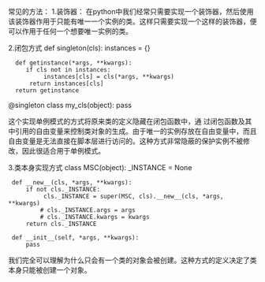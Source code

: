 常见的方法：
1.装饰器：
在python中我们经常只需要实现一个装饰器，然后使用该装饰器作用于只能有唯一一个实例的类。这样只需要实现一个这样的装饰器，便可以作用于任何一个想要唯一实例的类。


2.闭包方式
  def singleton(cls):
      instances = {}
      
      def getinstance(*args, **kwargs):
         if cls not in instances:
              instances[cls] = cls(*args, **kwargs)
          return instances[cls]
      return getinstance
  
 @singleton
 class my_cls(object):
     pass

这个实现单例模式的方式将原来类的定义隐藏在闭包函数中，通
过闭包函数及其中引用的自由变量来控制类对象的生成。由于唯一的实例存放在自由变量中，而且自由变量是无法直接在脚本层进行访问的。这种方式非常隐蔽的保护实例不被修改，因此很适合用于单例模式。

3.类本身实现方式
 class MSC(object):
     _INSTANCE = None
 
     def __new__(cls, *args, **kwargs):
         if not cls._INSTANCE:
              cls._INSTANCE = super(MSC, cls).__new__(cls, *args, **kwargs)
             # cls._INSTANCE.args = args
             # cls._INSTANCE.kwargs = kwargs
         return cls._INSTANCE
 
     def __init__(self, *args, **kwargs):
         pass

我们完全可以理解为什么只会有一个类的对象会被创建。这种方式的定义决定了类本身只能被创建一个对象。



